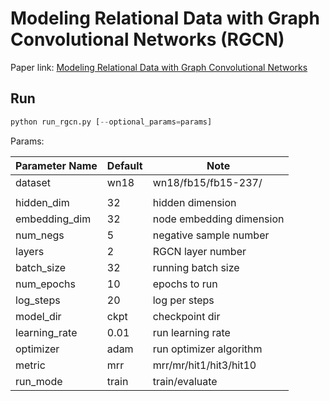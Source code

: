 Modeling Relational Data with Graph Convolutional Networks (RGCN)
============

Paper link: [Modeling Relational Data with Graph Convolutional Networks](https://arxiv.org/abs/1703.06103)

Run
-------
```python
python run_rgcn.py [--optional_params=params]
```

Params:

| Parameter Name | Default | Note |
| ----------------- | -------------- | ------------------------------- |
| dataset           | wn18           | wn18/fb15/fb15-237/
       |
| hidden_dim        | 32             | hidden dimension                |
| embedding_dim     | 32             | node embedding dimension        |
| num_negs          | 5              | negative sample  number         |
| layers            | 2              | RGCN layer number               |
| batch_size        | 32             | running batch size              |
| num_epochs        | 10             | epochs to run                   |
| log_steps         | 20             | log per steps                   |
| model_dir         | ckpt           | checkpoint dir                  |
| learning_rate     | 0.01           | run learning rate               |
| optimizer         | adam           | run optimizer algorithm         |
| metric            | mrr            | mrr/mr/hit1/hit3/hit10          |
| run_mode          | train          | train/evaluate                  |
